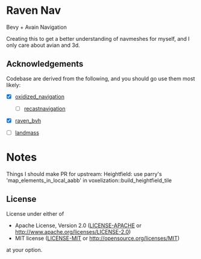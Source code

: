 # Raven Nav

Bevy + Avain Navigation

Creating this to get a better understanding of navmeshes for myself, and I only care about avian and 3d.

## Acknowledgements

Codebase are derived from the following, and you should go use them most likely:

- [x] [oxidized_navigation](https://github.com/TheGrimsey/oxidized_navigation)
  - [ ] [recastnavigation](https://github.com/recastnavigation/recastnavigation/)
- [x] [raven_bvh](https://github.com/slyedoc/raven_bvh)
- [ ] [landmass](https://github.com/andriyDev/landmass)


# Notes

Things I should make PR for upstream:
  Heightfield: use parry's 'map_elements_in_local_aabb' in voxelization::build_heightfield_tile  
## License

License under either of

* Apache License, Version 2.0 ([LICENSE-APACHE](LICENSE-APACHE) or <http://www.apache.org/licenses/LICENSE-2.0>)
* MIT license ([LICENSE-MIT](LICENSE-MIT) or <http://opensource.org/licenses/MIT>)

at your option.
